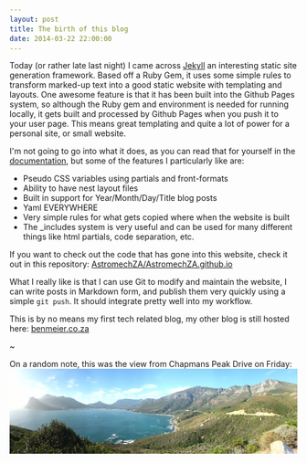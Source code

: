 ```yaml
---
layout: post
title: The birth of this blog
date: 2014-03-22 22:00:00
---
```


Today (or rather late last night) I came across [Jekyll](http://jekyllrb.com) an interesting static site generation framework. Based off a Ruby Gem, it uses some simple rules to transform marked-up text into a good static website with templating and layouts. One awesome feature is that it has been built into the Github Pages system, so although the Ruby gem and environment is needed for running locally, it gets built and processed by Github Pages when you push it to your user page. This means great templating and quite a lot of power for a personal site, or small website.

I'm not going to go into what it does, as you can read that for yourself in the [documentation](http://jekyllrb.com/docs/structure/), but some of the features I particularly like are:
- Pseudo CSS variables using partials and front-formats
- Ability to have nest layout files
- Built in support for Year/Month/Day/Title blog posts
- Yaml EVERYWHERE
- Very simple rules for what gets copied where when the website is built
- The \_includes system is very useful and can be used for many different things like html partials, code separation, etc.

If you want to check out the code that has gone into this website, check it out in this repository: [AstromechZA/AstromechZA.github.io](https://github.com/AstromechZA/AstromechZA.github.io)

What I really like is that I can use Git to modify and maintain the website, I can write posts in Markdown form, and publish them very quickly using a simple ```git push```. It should integrate pretty well into my workflow.

This is by no means my first tech related blog, my other blog is still hosted here: [benmeier.co.za](http://benmeier.co.za)

~

On a random note, this was the view from Chapmans Peak Drive on Friday:
![Chapmans Peak 21/03/2014](/assets/img/chappies.jpg)

